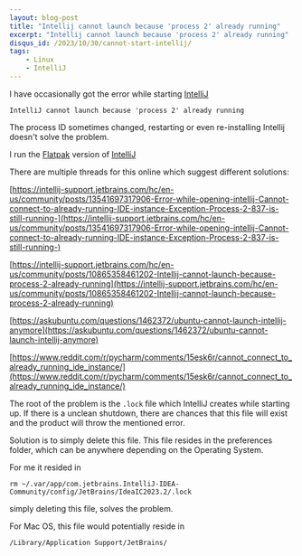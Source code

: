 ```yaml
---
layout: blog-post
title: "Intellij cannot launch because 'process 2' already running"
excerpt: "Intellij cannot launch because 'process 2' already running"
disqus_id: /2023/10/30/cannot-start-intellij/
tags:
    - Linux
    - IntelliJ
---
```



I have occasionally got the error while starting [IntelliJ](https://www.jetbrains.com/idea/)

```
IntelliJ cannot launch because 'process 2' already running
```

The process ID sometimes changed, restarting or even re-installing Intellij doesn't solve the problem.

I run the [Flatpak](https://flatpak.org/) version of [IntelliJ](https://flathub.org/apps/com.jetbrains.IntelliJ-IDEA-Community)

There are multiple threads for this online which suggest different solutions:

[https://intellij-support.jetbrains.com/hc/en-us/community/posts/13541697317906-Error-while-opening-intellij-Cannot-connect-to-already-running-IDE-instance-Exception-Process-2-837-is-still-running-](https://intellij-support.jetbrains.com/hc/en-us/community/posts/13541697317906-Error-while-opening-intellij-Cannot-connect-to-already-running-IDE-instance-Exception-Process-2-837-is-still-running-)

[https://intellij-support.jetbrains.com/hc/en-us/community/posts/10865358461202-Intellij-cannot-launch-because-process-2-already-running](https://intellij-support.jetbrains.com/hc/en-us/community/posts/10865358461202-Intellij-cannot-launch-because-process-2-already-running)

[https://askubuntu.com/questions/1462372/ubuntu-cannot-launch-intellij-anymore](https://askubuntu.com/questions/1462372/ubuntu-cannot-launch-intellij-anymore)


[https://www.reddit.com/r/pycharm/comments/15esk6r/cannot_connect_to_already_running_ide_instance/](https://www.reddit.com/r/pycharm/comments/15esk6r/cannot_connect_to_already_running_ide_instance/)

The root of the problem is the `.lock` file which IntelliJ creates while starting up. If there is a unclean shutdown, there are chances that this file will exist and the product will throw the mentioned error.

Solution is to simply delete this file. This file resides in the preferences folder, which can be anywhere depending on the Operating System.

For me it resided in 

```shell
rm ~/.var/app/com.jetbrains.IntelliJ-IDEA-Community/config/JetBrains/IdeaIC2023.2/.lock
```

simply deleting this file, solves the problem.

For Mac OS, this file would potentially reside in 

```
/Library/Application Support/JetBrains/
```